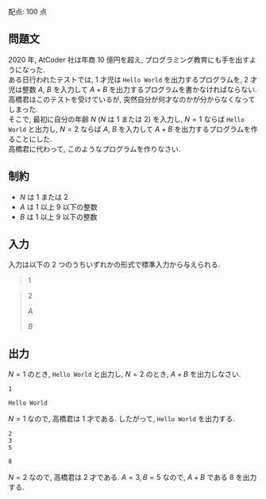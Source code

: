 配点: $100$ 点

## 問題文

$2020$ 年, AtCoder 社は年商 $10$ 億円を超え, プログラミング教育にも手を出すようになった.<br>
ある日行われたテストでは, $1$ 才児は `Hello World` を出力するプログラムを, $2$ 才児は整数 $A$, $B$ を入力して $A+B$ を出力するプログラムを書かなければならない.<br>
高橋君はこのテストを受けているが, 突然自分が何才なのかが分からなくなってしまった.<br>
そこで, 最初に自分の年齢 $N$ ($N$ は $1$ または $2$) を入力し, $N=1$ ならば `Hello World` と出力し, $N=2$ ならば $A$, $B$ を入力して $A+B$ を出力するプログラムを作ることにした.<br>
高橋君に代わって, このようなプログラムを作りなさい.  

## 制約

- $N$ は $1$ または $2$
- $A$ は $1$ 以上 $9$ 以下の整数
- $B$ は $1$ 以上 $9$ 以下の整数

## 入力

入力は以下の 2 つのうちいずれかの形式で標準入力から与えられる.  

> 1

> 2
> 
> $A$
> 
> $B$

## 出力

$N=1$ のとき, `Hello World` と出力し, $N=2$ のとき, $A+B$ を出力しなさい.  

```input1
1
```

```output1
Hello World
```

$N=1$ なので, 高橋君は $1$ 才である. したがって, `Hello World` を出力する.  

```input2
2
3
5
```

```output2
8
```

$N=2$ なので, 高橋君は $2$ 才である. $A=3, B=5$ なので, $A+B$ である $8$ を出力する.